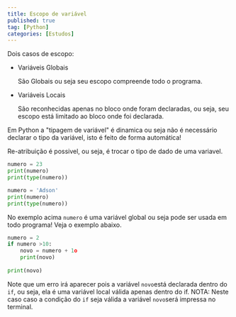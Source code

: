 ```yaml
---
title: Escopo de variável
published: true
tag: [Python]
categories: [Estudos]
---
```


Dois casos de escopo:

- Variáveis Globais

	São Globais ou seja seu escopo compreende todo o programa.

- Variáveis Locais

	São reconhecidas apenas no bloco onde foram declaradas, ou seja, seu escopo está limitado ao bloco onde foi declarada.

Em Python a "tipagem de variável" é dinamica ou seja não é necessário declarar o tipo da variável, isto é feito de forma automática!

Re-atribuição é possivel, ou seja, é trocar o tipo de dado de uma variavel.

```Python
numero = 23
print(numero)
print(type(numero))

numero = 'Adson'
print(numero)
print(type(numero))
```

No exemplo acima `numero` é uma variável global ou seja pode ser usada em todo programa! 
Veja o exemplo abaixo.

```python
numero = 2
if numero >10:
    novo = numero + 1o
    print(novo)
    
print(novo)
```

Note que um erro irá aparecer pois a variável `novo`está declarada dentro do `if`, ou seja, ela é uma variável local válida apenas dentro do if. NOTA: Neste caso caso a condição do `if` seja válida a variável `novo`será impressa no terminal.